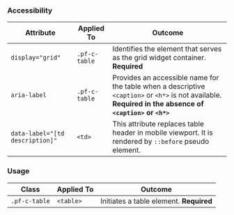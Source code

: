### Accessibility
| Attribute | Applied To | Outcome |
| -- | -- | -- |
| `display="grid"`                | `.pf-c-table` | Identifies the element that serves as the grid widget container. **Required** |
| `aria-label`                    | `.pf-c-table` | Provides an accessible name for the table when a descriptive `<caption>` or `<h*>` is not available. **Required in the absence of `<caption>` or `<h*>`** |
| `data-label="[td description]"` | `<td>`        | This attribute replaces table header in mobile viewport. It is rendered by `::before` pseudo element. |

### Usage

| Class | Applied To | Outcome |
| -- | -- | -- |
| `.pf-c-table` | `<table>` | Initiates a table element. **Required** |
